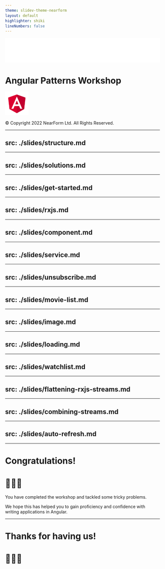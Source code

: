 ```yaml
---
theme: slidev-theme-nearform
layout: default
highlighter: shiki
lineNumbers: false
---
```


<img class=logo src="/images/nearform.svg" alt="NearForm logo">

# Angular Patterns Workshop

<img src="/images/angular.svg" style="width: 15%;" alt="Angular logo">

<div class="copyright">

© Copyright 2022 NearForm Ltd. All Rights Reserved.

</div>

---

## src: ./slides/structure.md

---

## src: ./slides/solutions.md

---

## src: ./slides/get-started.md

---

## src: ./slides/rxjs.md

---

## src: ./slides/component.md

---

## src: ./slides/service.md

---

## src: ./slides/unsubscribe.md

---

## src: ./slides/movie-list.md

---

## src: ./slides/image.md

---

## src: ./slides/loading.md

---

## src: ./slides/watchlist.md

---

## src: ./slides/flattening-rxjs-streams.md

---

## src: ./slides/combining-streams.md

---

## src: ./slides/auto-refresh.md

---

<div class="slidev-layout intro">

# Congratulations!

# 👏👏👏

You have completed the workshop and tackled some tricky problems.

We hope this has helped you to gain proficiency and confidence with writing applications in Angular.

</div>

---

<div class="slidev-layout intro">

# Thanks for having us!

# 🙏🙏🙏

</div>
